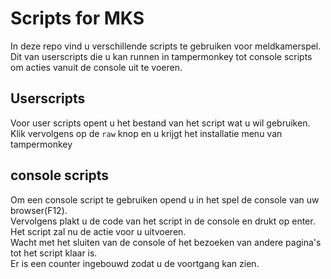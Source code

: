 # Scripts for MKS

In deze repo vind u verschillende scripts te gebruiken voor meldkamerspel.  
Dit van userscripts die u kan runnen in tampermonkey tot console scripts om acties vanuit de console uit te voeren.  

## Userscripts

Voor user scripts opent u het bestand van het script wat u wil gebruiken.  
Klik vervolgens op de ``raw`` knop en u krijgt het installatie menu van tampermonkey

## console scripts

Om een console script te gebruiken opend u in het spel de console van uw browser(F12).  
Vervolgens plakt u de code van het script in de console en drukt op enter.  
Het script zal nu de actie voor u uitvoeren.  
Wacht met het sluiten van de console of het bezoeken van andere pagina's tot het script klaar is.  
Er is een counter ingebouwd zodat u de voortgang kan zien.

